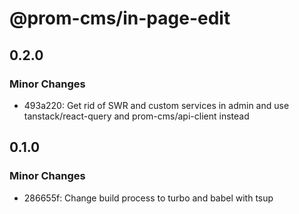 # @prom-cms/in-page-edit

## 0.2.0

### Minor Changes

- 493a220: Get rid of SWR and custom services in admin and use tanstack/react-query and prom-cms/api-client instead

## 0.1.0

### Minor Changes

- 286655f: Change build process to turbo and babel with tsup

